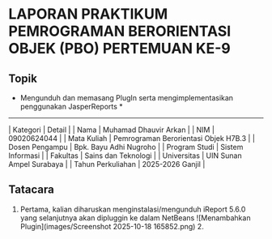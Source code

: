# LAPORAN PRAKTIKUM PEMROGRAMAN BERORIENTASI OBJEK (PBO) PERTEMUAN KE-9
## Topik
* Mengunduh dan memasang PlugIn serta mengimplementasikan penggunakan JasperReports *
---
| Kategori | Detail |
| Nama | Muhamad Dhauvir Arkan |
| NIM | 09020624044                                   |
| Mata Kuliah | Pemrograman Berorientasi Objek H7B.3 |
| Dosen Pengampu | Bpk. Bayu Adhi Nugroho |
| Program Studi | Sistem Informasi |
| Fakultas | Sains dan Teknologi |
| Universitas | UIN Sunan Ampel Surabaya |
| Tahun Perkuliahan | 2025-2026 Ganjil |

## Tatacara
1. Pertama, kalian diharuskan menginstalasi/mengunduh iReport 5.6.0 yang selanjutnya akan dipluggin ke dalam NetBeans
   ![Menambahkan Plugin](images/Screenshot 2025-10-18 165852.png)
   2. 
   
